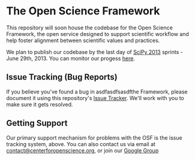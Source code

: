 The Open Science Framework
==========================

This repository will soon house the codebase for the Open Science Framework, the open service designed to support scientific workflow and help foster alignment between scientific values and practices.

We plan to publish our codebase by the last day of [SciPy 2013](http://conference.scipy.org/scipy2013/) sprints - June 29th, 2013. You can monitor our progess [here](https://github.com/CenterForOpenScience/openscienceframework.org/issues?milestone=1&state=open).

Issue Tracking (Bug Reports)
----------------------------

If you believe you've found a bug in asdfasdfsasdfthe Framework, please document it using this repository's [Issue Tracker](/CenterForOpenScience/openscienceframework.org/issues). We'll work with you to make sure it gets resolved.

Getting Support
---------------

Our primary support mechanism for problems with the OSF is the issue tracking system, above. You can also contact us via email at contact@centerforopenscience.org, or join our [Google Group](https://groups.google.com/forum/?fromgroups#!forum/openscienceframework)
